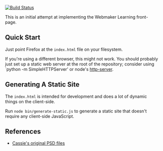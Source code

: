 [![Build Status](https://travis-ci.org/toolness/mozilla-learning-html.svg?branch=gh-pages)](https://travis-ci.org/toolness/mozilla-learning-html)

This is an initial attempt at implementing the Webmaker Learning
front-page.

## Quick Start

Just point Firefox at the `index.html` file on your filesystem.

If you're using a different browser, this might not work. 
You should probably just set up a static web server at the
root of the repository; consider using `python -m SimpleHTTPServer' or
node's [http-server][].

## Generating A Static Site

The `index.html` is intended for development and does a lot of dynamic
things on the client-side.

Run `node bin/generate-static.js` to generate a static site that
doesn't require any client-side JavaScript.

## References

* [Cassie's original PSD files][psd]

<!-- links -->

  [http-server]: https://www.npmjs.com/package/http-server
  [psd]: https://www.dropbox.com/sh/2kbwq2cl9x6q0r8/AAA2Io_uv8sW0MVqyZr4H8Tca?dl=0#/
